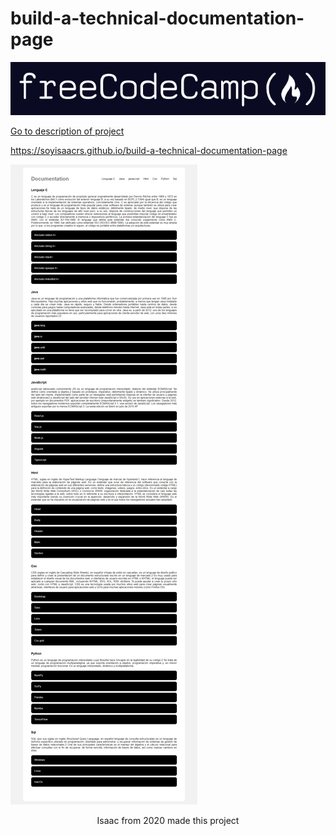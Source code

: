 # build-a-technical-documentation-page

<center>

![Logo of page](https://github.com/SoyIsaacRs/build-a-technical-documentation-page/blob/master/resources/freecodecamplogo.png)

</center>

[Go to description of project](https://www.freecodecamp.org/learn/responsive-web-design/responsive-web-design-projects/build-a-technical-documentation-page)

https://soyisaacrs.github.io/build-a-technical-documentation-page

![Image of page](https://github.com/SoyIsaacRs/build-a-technical-documentation-page/blob/master/resources/DocumentationPageWeb.png)

<div align="center">Isaac from 2020 made this project</div>